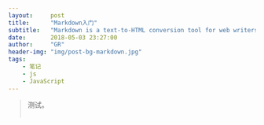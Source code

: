 ```yaml
---
layout:     post
title:      "Markdown入门"
subtitle:   "Markdown is a text-to-HTML conversion tool for web writers."
date:       2018-05-03 23:27:00
author:     "GR"
header-img: "img/post-bg-markdown.jpg"
tags:
    - 笔记
    - js
    - JavaScript
---
```

> 测试。<br><br>
> 
